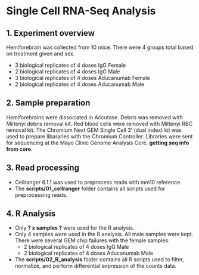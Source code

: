 # Single Cell RNA-Seq Analysis
## 1. Experiment overview
Hemiforebrain was collected from 10 mice. There were 4 groups total based on treatment given and sex.
- 3 biological replicates of 4 doses IgG Female 
- 2 biological replicates of 4 doses IgG Male
- 3 biological replicates of 4 doses Aducanumab Female
- 2 biological replicates of 4 doses Aducanumab Male
## 2. Sample preparation
Hemiforebrains were dissociated in Accutase. Debris was removed with Miltenyi debris removal kit. Red blood cells were removed with Miltenyi RBC removal kit. The Chromium Next GEM Single Cell 3' (dual index) kit was used to prepare libararies with the Chromium Controller. Libraries were sent for sequencing at the Mayo Clinic Genome Analysis Core. **getting seq info from core**.
## 3. Read processing
- Cellranger 6.1.1 was used to preprocess reads with mm10 reference.
- The **scripts/01_cellranger** folder contains all scripts used for preprocessing reads.
## 4. R Analysis
- Only **? x samples ?** were used for the R analysis.
- Only 4 samples were used in the R analysis. All male samples were kept. There were several GEM chip failures with the female samples.
  - 2 biological replicates of 4 doses IgG Male
  - 2 biological replicates of 4 doses Aducanumab Male 
- The **scripts/02_R_analysis** folder contains all R scripts used to filter, normalize, and perform differential expression of the counts data.
